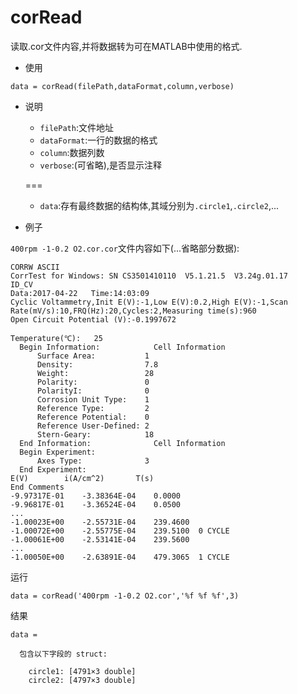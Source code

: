 # corRead

读取.cor文件内容,并将数据转为可在MATLAB中使用的格式.

- 使用

```
data = corRead(filePath,dataFormat,column,verbose)
```

- 说明

    - `filePath`:文件地址
    - `dataFormat`:一行的数据的格式
    - `column`:数据列数
    - `verbose`:(可省略),是否显示注释 

    
    ===
    - `data`:存有最终数据的结构体,其域分别为`.circle1`,`.circle2`,...

- 例子 

`400rpm -1-0.2 O2.cor.cor`文件内容如下(...省略部分数据):

```
CORRW ASCII
CorrTest for Windows: SN CS3501410110  V5.1.21.5  V3.24g.01.17
ID_CV
Data:2017-04-22   Time:14:03:09
Cyclic Voltammetry,Init E(V):-1,Low E(V):0.2,High E(V):-1,Scan Rate(mV/s):10,FRQ(Hz):20,Cycles:2,Measuring time(s):960
Open Circuit Potential (V):-0.1997672

Temperature(℃):   25
  Begin Information:            Cell Information
      Surface Area:           1
      Density:                7.8
      Weight:                 28
      Polarity:               0
      PolarityI:              0
      Corrosion Unit Type:    1
      Reference Type:         2
      Reference Potential:    0
      Reference User-Defined: 2
      Stern-Geary:            18
  End Information:              Cell Information
  Begin Experiment:
      Axes Type:              3
  End Experiment:
E(V)		i(A/cm^2)		T(s)
End Comments
-9.97317E-01	-3.38364E-04	0.0000
-9.96817E-01	-3.36524E-04	0.0500
...
-1.00023E+00	-2.55731E-04	239.4600
-1.00072E+00	-2.55775E-04	239.5100  0 CYCLE
-1.00061E+00	-2.53141E-04	239.5600
...
-1.00050E+00	-2.63891E-04	479.3065  1 CYCLE
```
运行

```
data = corRead('400rpm -1-0.2 O2.cor','%f %f %f',3)
```
结果

```
data = 

  包含以下字段的 struct:

    circle1: [4791×3 double]
    circle2: [4797×3 double]
```


